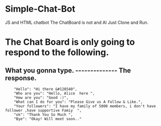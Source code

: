 # Simple-Chat-Bot
JS and HTML chatbot
The ChatBoard is not and AI
Just Clone and Run.

# The Chat Board is only going to respond to the following.

## What you gonna type. --------------   The response.
```
    "Hello": "Hi there &#128540",
    "Who are you": "Hello, Alice  here ",
    "How are you": "Good :)",
    "What can I do for you": "Please Give us A Follow & Like.",
    "Your followers": "I have my family of 5000 members, i don't have follower ,have supportive Famiy  ",
    "ok": "Thank You So Much ",
    "Bye": "Okay! Will meet soon.."
```
